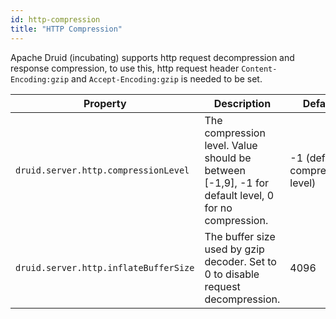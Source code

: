 ```yaml
---
id: http-compression
title: "HTTP Compression"
---
```


<!--
  ~ Licensed to the Apache Software Foundation (ASF) under one
  ~ or more contributor license agreements.  See the NOTICE file
  ~ distributed with this work for additional information
  ~ regarding copyright ownership.  The ASF licenses this file
  ~ to you under the Apache License, Version 2.0 (the
  ~ "License"); you may not use this file except in compliance
  ~ with the License.  You may obtain a copy of the License at
  ~
  ~   http://www.apache.org/licenses/LICENSE-2.0
  ~
  ~ Unless required by applicable law or agreed to in writing,
  ~ software distributed under the License is distributed on an
  ~ "AS IS" BASIS, WITHOUT WARRANTIES OR CONDITIONS OF ANY
  ~ KIND, either express or implied.  See the License for the
  ~ specific language governing permissions and limitations
  ~ under the License.
  -->


Apache Druid (incubating) supports http request decompression and response compression, to use this, http request header `Content-Encoding:gzip` and  `Accept-Encoding:gzip` is needed to be set.


|Property|Description|Default|
|--------|-----------|-------|
|`druid.server.http.compressionLevel`|The compression level. Value should be between [-1,9], -1 for default level, 0 for no compression.|-1 (default compression level)|
|`druid.server.http.inflateBufferSize`|The buffer size used by gzip decoder. Set to 0 to disable request decompression.|4096|

